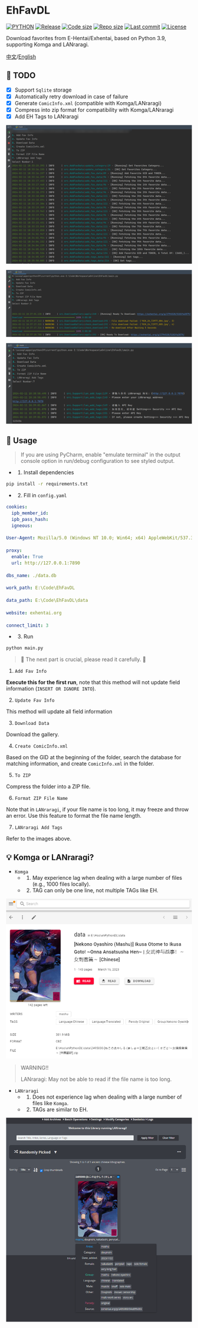 # EhFavDL

[![PYTHON](https://img.shields.io/badge/Python-3.9-orange.svg)](https://www.python.org/)
[![Release](https://img.shields.io/github/v/release/eezd/EhFavDL)](https://github.com/eezd/EhFavDL/releases)
[![Code size](https://img.shields.io/github/languages/code-size/eezd/EhFavDL?color=blueviolet)](https://github.com/eezd/EhFavDL)
[![Repo size](https://img.shields.io/github/repo-size/eezd/EhFavDL?color=eb56fd)](https://github.com/eezd/EhFavDL)
[![Last commit](https://img.shields.io/github/last-commit/eezd/EhFavDL/main)](https://github.com/eezd/EhFavDL/commits/main)
[![License](https://img.shields.io/badge/license-MIT-yellowgreen.svg)](LICENSE)

Download favorites from E-Hentai/Exhentai, based on Python 3.9, supporting Komga and LANraragi.

[中文](README.md)/[English](README-EN.md)

## 📌 TODO

- [x] Support `Sqlite` storage
- [x] Automatically retry download in case of failure
- [x] Generate `ComicInfo.xml` (compatible with Komga/LANraragi)
- [x] Compress into zip format for compatibility with Komga/LANraragi
- [x] Add EH Tags to LANraragi

![img-1AddFavInfo](img-1AddFavInfo.png)

![img-3DownloadData](img-3DownloadData.png)

![img-7LANraragiAddTags](img-7LANraragiAddTags.png)

## 🔨 Usage

> If you are using PyCharm, enable "emulate terminal" in the output console option in run/debug configuration to see styled output.

- 1. Install dependencies

```bash
pip install -r requirements.txt
```

- 2. Fill in `config.yaml`

```yaml
cookies:
  ipb_member_id:
  ipb_pass_hash:
  igneous:

User-Agent: Mozilla/5.0 (Windows NT 10.0; Win64; x64) AppleWebKit/537.36 (KHTML, like Gecko) Chrome/112.0.0.0 Safari/537.36

proxy:
  enable: True
  url: http://127.0.0.1:7890

dbs_name: ./data.db

work_path: E:\Code\EhFavDL

data_path: E:\Code\EhFavDL\data

website: exhentai.org

connect_limit: 3
```

- 3. Run

```bash
python main.py
```

> 🔧 The next part is crucial, please read it carefully. 🔧

1. `Add Fav Info`

**Execute this for the first run**, note that this method will not update field information (`INSERT OR IGNORE INTO`).

2. `Update Fav Info`

This method will update all field information

3. `Download Data`

Download the gallery.

4. `Create ComicInfo.xml`

Based on the GID at the beginning of the folder, search the database for matching information, and create `ComicInfo.xml` in the folder.

5. `To ZIP`

Compress the folder into a ZIP file.

6. `Format ZIP File Name`

Note that in `LANraragi`, if your file name is too long, it may freeze and throw an error. Use this feature to format the file name length.

7. `LANraragi Add Tags`

Refer to the images above.

## 💡 Komga or LANraragi?

- `Komga`
  - 1. May experience lag when dealing with a large number of files (e.g., 1000 files locally).
  - 2. TAG can only be one line, not multiple TAGs like EH.

![img-Komga](img-Komga.png)

> WARNING!!
>
> LANraragi: May not be able to read if the file name is too long.

- `LANraragi`
  - 1. Does not experience lag when dealing with a large number of files like `Komga`.
  - 2. TAGs are similar to EH.

![img-LANraragi](img-LANraragi.png)
